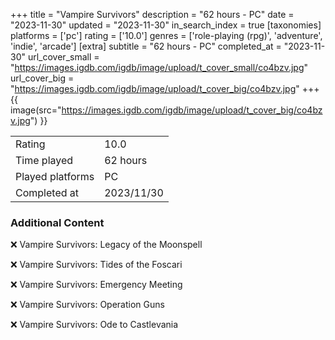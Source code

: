 +++
title = "Vampire Survivors"
description = "62 hours - PC"
date = "2023-11-30"
updated = "2023-11-30"
in_search_index = true
[taxonomies]
platforms = ['pc']
rating = ['10.0']
genres = ['role-playing (rpg)', 'adventure', 'indie', 'arcade']
[extra]
subtitle = "62 hours - PC"
completed_at = "2023-11-30"
url_cover_small = "https://images.igdb.com/igdb/image/upload/t_cover_small/co4bzv.jpg"
url_cover_big = "https://images.igdb.com/igdb/image/upload/t_cover_big/co4bzv.jpg"
+++
{{ image(src="https://images.igdb.com/igdb/image/upload/t_cover_big/co4bzv.jpg") }}

|              |            |
| ------------ | ---------- |
| Rating       | 10.0 |
| Time played  | 62 hours |
| Played platforms    | PC |
| Completed at | 2023/11/30 |



### Additional Content


❌ Vampire Survivors: Legacy of the Moonspell

❌ Vampire Survivors: Tides of the Foscari

❌ Vampire Survivors: Emergency Meeting

❌ Vampire Survivors: Operation Guns

❌ Vampire Survivors: Ode to Castlevania
